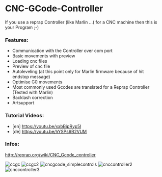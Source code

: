 CNC-GCode-Controller
==================
If you use a reprap Controller (like Marlin ...) for a CNC machine then this is your Program ;-)

### Features:
* Communication with the Controller over com port
* Basic movements with preview
* Loading cnc files
* Preview of cnc file
* Autoleveling (at this point only for Marlin firmware because of hit endstop message)
* Optimise G0 movements
* Most commonly used Gcodes are translated for a Reprap Controller (Tested with Marlin)
* Backlash correction
* Artsupport

### Tutorial Videos:
  * [en] https://youtu.be/xxbBipRvp5I 
  * [de] https://youtu.be/hYSPs9B2VUM
  
### Infos:
  http://reprap.org/wiki/CNC_Gcode_controller
  
![ccgc](https://cloud.githubusercontent.com/assets/5472845/19075920/327ab30e-8a47-11e6-9517-498ba40fde2b.png)
![ccgc2](https://cloud.githubusercontent.com/assets/5472845/19075921/32827026-8a47-11e6-8370-83a8877f99bc.png)
![cncgcode_simplecontrols](https://cloud.githubusercontent.com/assets/7280879/6883509/cc5aa17a-d5b0-11e4-99d4-b629e83e760d.png)
![cnccontroller2](https://f.cloud.github.com/assets/5472845/1229735/47a2a5e4-27c0-11e3-82fe-a572220cfceb.png)
![cnccontroller3](https://f.cloud.github.com/assets/5472845/1229736/47b8d0f8-27c0-11e3-904b-6daddec09239.png)
